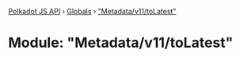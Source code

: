 [Polkadot JS API](../README.md) › [Globals](../globals.md) › ["Metadata/v11/toLatest"](_metadata_v11_tolatest_.md)

# Module: "Metadata/v11/toLatest"



